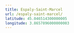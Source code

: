 ```yaml
---
title: Espaly-Saint-Marcel
url: /espaly-saint-marcel/
latitude: 45.046514300000005
longitude: 3.8657896000000003
---
```

